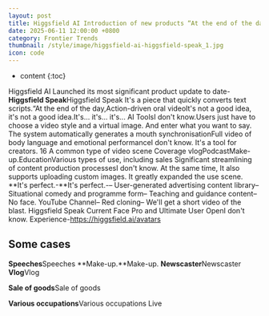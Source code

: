 ```yaml
---
layout: post
title: Higgsfield AI Introduction of new products “At the end of the day,Higgsfield SpeakIt's not a good idea, it's not a good idea. Directly generate oral video with verbal synchronisation of action emoticons from text
date: 2025-06-11 12:00:00 +0800
category: Frontier Trends
thumbnail: /style/image/higgsfield-ai-higgsfield-speak_1.jpg
icon: code
---
```

* content
{:toc}

Higgsfield AI Launched its most significant product update to date-**Higgsfield Speak**Higgsfield Speak It's a piece that quickly converts text scripts.“At the end of the day,Action-driven oral videoIt's not a good idea, it's not a good idea.It's... it's... it's... AI ToolsI don't know.Users just have to choose a video style and a virtual image. And enter what you want to say. The system automatically generates a mouth synchronisationFull video of body language and emotional performanceI don't know.
It's a tool for creators. 16 A common type of video scene Coverage vlogPodcastMake-up.EducationVarious types of use, including sales Significant streamlining of content production processesI don't know.
At the same time, It also supports uploading custom images. It greatly expanded the use scene.
**It's perfect.-**It's perfect.-– User-generated advertising content library– Situational comedy and programme form– Teaching and guidance content– No face. YouTube Channel– Red cloning– We'll get a short video of the blast.
Higgsfield Speak Current Face Pro and Ultimate User OpenI don't know.
Experience-https://higgsfield.ai/avatars

## Some cases
**Speeches**Speeches
**Make-up.**Make-up.
**Newscaster**Newscaster
**Vlog**Vlog

**Sale of goods**Sale of goods

**Various occupations**Various occupations
Live

